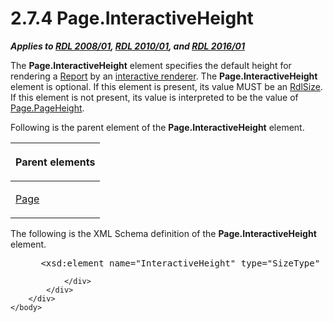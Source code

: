 <html dir="LTR" xmlns:mshelp="http://msdn.microsoft.com/mshelp" xmlns:ddue="http://ddue.schemas.microsoft.com/authoring/2003/5" xmlns:xlink="http://www.w3.org/1999/xlink" xmlns:tool="http://www.microsoft.com/tooltip">
    <head>
        <meta http-equiv="Content-Type" content="text/html; CHARSET=utf-8"></meta>
        <meta name="save" content="history"></meta>
        <title>2.7.4 Page.InteractiveHeight</title>
        <xml>
            <mshelp:toctitle title="2.7.4 Page.InteractiveHeight"></mshelp:toctitle>
            <mshelp:rltitle title="[MS-RDL]: Page.InteractiveHeight"></mshelp:rltitle>
            <mshelp:keyword index="A" term="e084243e-48cf-4ed0-9e05-f6424c026e84"></mshelp:keyword>
            <mshelp:attr name="DCSext.ContentType" value="open specification"></mshelp:attr>
            <mshelp:attr name="AssetID" value="e084243e-48cf-4ed0-9e05-f6424c026e84"></mshelp:attr>
            <mshelp:attr name="TopicType" value="kbRef"></mshelp:attr>
            <mshelp:attr name="DCSext.Title" value="[MS-RDL]: Page.InteractiveHeight" />
        </xml>
    </head>
    <body>
        <div id="header">
            <h1 class="heading">2.7.4 Page.InteractiveHeight</h1>
        </div>
        <div id="mainSection">
            <div id="mainBody">
                <div id="allHistory" class="saveHistory"></div>
                <div id="sectionSection0" class="section" name="collapseableSection">
                    

<p><b><i>Applies to </i></b><a href="1e855f94-4617-47e4-b89e-0856c6cb420f.md"><b><i>RDL 2008/01</i></b></a><b><i>,
</i></b><a href="3428e690-a348-4ec7-8a6a-8efb42d2cdee.md"><b><i>RDL 2010/01</i></b></a><b><i>,
and </i></b><a href="52ce3983-2bfc-4e72-9359-42aaf5fe4509.md"><b><i>RDL 2016/01</i></b></a></p>

<p>The <b>Page.InteractiveHeight</b> element specifies the
default height for rendering a <a href="6bbaafec-020b-406c-b4e7-5e4318b616cb.md">Report</a> by an <a href="b2482b3f-74ab-4ca8-a9e5-c07955011743.md#gt_f1920a8e-e7b6-46ad-9698-dd34975a0275">interactive renderer</a>. The <b>Page.InteractiveHeight</b>
element is optional. If this element is present, its value MUST be an <a href="b40c092e-4fe5-4f7b-a0bf-c98df1361c90.md">RdlSize</a>. If this element
is not present, its value is interpreted to be the value of <a href="6026725c-1a0f-4ec6-b099-e3bac8514aca.md">Page.PageHeight</a>. </p>

<p>Following is the parent element of the <b>Page.InteractiveHeight</b>
element.</p>

<table>
 <thead>
  <tr>
   <th>
   <p>Parent elements</p>
   </th>
  </tr>
 </thead>
 <tr>
  <td>
  <p><a href="b5e525d5-00d6-4e1a-8813-55f327da6b4c.md">Page</a></p>
  </td>
 </tr>
</table>

<p>The following is the XML Schema definition of the <b>Page.InteractiveHeight</b>
element.</p>

<dl>
<dd>
<div><pre> &lt;xsd:element name=&quot;InteractiveHeight&quot; type=&quot;SizeType&quot; minOccurs=&quot;0&quot; /&gt;
</pre></div>
</dd></dl>


                </div>
            </div>
        </div>
    </body>
</html>